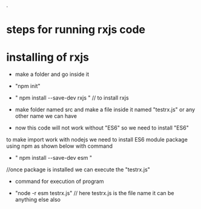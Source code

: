 .
# steps for running rxjs code

# installing of rxjs
 * make a folder and go inside it 
 * "npm init" 
 * " npm install --save-dev rxjs "     // to install rxjs

 * make folder named src and make a file inside it named "testrx.js" or any other name we can have 

 * now this code will not work without "ES6" so we need to install "ES6" 

to make import work with nodejs we need to install ES6 module package using npm as shown below with command
 * " npm install --save-dev esm "

 //once package is installed we can execute the "testrx.js" 
 * command for execution of program 
  - "node -r esm testrx.js"   // here testrx.js is the file name it can be anything else also 

